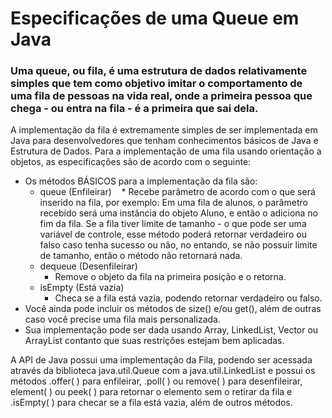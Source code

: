 # Especificações de uma Queue em Java

### Uma queue, ou fila, é uma estrutura de dados relativamente simples que tem como objetivo imitar o comportamento de uma fila de pessoas na vida real, onde a primeira pessoa que chega - ou entra na fila - é a primeira que sai dela.

A implementação da fila é extremamente simples de ser implementada em Java para desenvolvedores que tenham conhecimentos básicos de Java e Estrutura de Dados. Para a implementação de uma fila usando orientação a objetos, as especificações são de acordo com o seguinte:

* Os métodos BÁSICOS para a implementação da fila são:
  * queue (Enfileirar)
    * Recebe parâmetro de acordo com o que será inserido na fila, por exemplo: Em uma fila de alunos, o parâmetro recebido será uma instância do objeto Aluno, e então o adiciona no fim da fila. Se a fila tiver limite de tamanho - o que pode ser uma variável de controle, esse método poderá retornar verdadeiro ou falso caso tenha sucesso ou não, no entando, se não possuir limite de tamanho, então o método não retornará nada.
  * dequeue (Desenfileirar)
    * Remove o objeto da fila na primeira posição e o retorna.
  * isEmpty (Está vazia)
    * Checa se a fila está vazia, podendo retornar verdadeiro ou falso.
* Você ainda pode incluir os métodos de size() e/ou get(), além de outras caso você precise uma fila mais personalizada.
* Sua implementação pode ser dada usando Array, LinkedList, Vector ou ArrayList contanto que suas restrições estejam bem aplicadas.

A API de Java possui uma implementação da Fila, podendo ser acessada através da biblioteca java.util.Queue com a java.util.LinkedList e possui os métodos .offer( ) para enfileirar, .poll( ) ou remove( ) para desenfileirar, element( ) ou peek( ) para retornar o elemento sem o retirar da fila e .isEmpty( ) para checar se a fila está vazia, além de outros métodos. 
